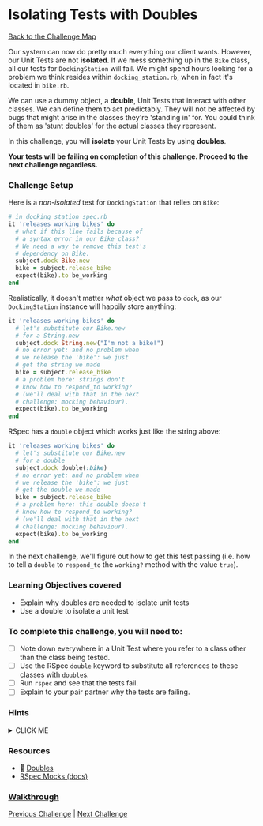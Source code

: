 # Isolating Tests with Doubles

[Back to the Challenge Map](0_challenge_map.md)

Our system can now do pretty much everything our client wants. However, our Unit Tests are not **isolated**. If we mess something up in the `Bike` class, all our tests for `DockingStation` will fail. We might spend hours looking for a problem we think resides within `docking_station.rb`, when in fact it's located in `bike.rb`.

We can use a dummy object, a **double**, Unit Tests that interact with other classes. We can define them to act predictably. They will not be affected by bugs that might arise in the classes they're 'standing in' for. You could think of them as 'stunt doubles' for the actual classes they represent.

In this challenge, you will **isolate** your Unit Tests by using **doubles**.

**Your tests will be failing on completion of this challenge. Proceed to the next challenge regardless.**

### Challenge Setup

Here is a _non-isolated_ test for `DockingStation` that relies on `Bike`:

```ruby
# in docking_station_spec.rb
it 'releases working bikes' do
  # what if this line fails because of
  # a syntax error in our Bike class?
  # We need a way to remove this test's
  # dependency on Bike.
  subject.dock Bike.new
  bike = subject.release_bike
  expect(bike).to be_working
end
```

Realistically, it doesn't matter _what_ object we pass to `dock`, as our `DockingStation` instance will happily store anything:

```ruby
it 'releases working bikes' do
  # let's substitute our Bike.new
  # for a String.new
  subject.dock String.new("I'm not a bike!")
  # no error yet: and no problem when
  # we release the 'bike': we just
  # get the string we made
  bike = subject.release_bike
  # a problem here: strings don't
  # know how to respond_to working?
  # (we'll deal with that in the next
  # challenge: mocking behaviour).
  expect(bike).to be_working
end
```

RSpec has a `double` object which works just like the string above:

```ruby
it 'releases working bikes' do
  # let's substitute our Bike.new
  # for a double
  subject.dock double(:bike)
  # no error yet: and no problem when
  # we release the 'bike': we just
  # get the double we made
  bike = subject.release_bike
  # a problem here: this double doesn't
  # know how to respond_to working?
  # (we'll deal with that in the next
  # challenge: mocking behaviour).
  expect(bike).to be_working
end
```

In the next challenge, we'll figure out how to get this test passing (i.e. how to tell a `double` to `respond_to` the `working?` method with the value `true`).

### Learning Objectives covered
- Explain why doubles are needed to isolate unit tests
- Use a double to isolate a unit test

### To complete this challenge, you will need to:

- [ ] Note down everywhere in a Unit Test where you refer to a class other than the class being tested.
- [ ] Use the RSpec `double` keyword to substitute all references to these classes with `double`s.
- [ ] Run `rspec` and see that the tests fail.
- [ ] Explain to your pair partner why the tests are failing.

### Hints

<details><summary>CLICK ME</summary>
  <li>Again, before we make these changes, it's important to know why we're doing them. To help understand, change the Bike class' 'working?' method to always return false.  We've introduced a bug into our application, but that's ok - our tests will help guard against breaking changes like this.  Try running RSpec now - as expected, you'll see some tests for you Bike class fail. Less helpfully, however, you'll also see some DockingStation tests failing - this really shouldn't be happening - the bug is in the Bike, not the DockingStation.</li>
  <li>We get around this problem by isolating our unit tests - ensuring that they do not rely on the actual implementation of any Object other than the one we are currently testing.</li>
  <li>RSpec provides us with some handy syntax to help implement this pattern - check out the example above or the linked resources below. Create a double for your Bike class, then swap it in for any references to real Bikes in your DockingStation tests.</li>
</details>

### Resources
- :pill: [Doubles](https://github.com/makersacademy/course/blob/master/pills/doubles.md)
- [RSpec Mocks (docs)](https://relishapp.com/rspec/rspec-mocks/docs)

### [Walkthrough](walkthroughs/19.md)

[Previous Challenge](18_dealing_with_broken_bikes.md) | [Next Challenge](20_mocking_behaviour_on_doubles.md)


